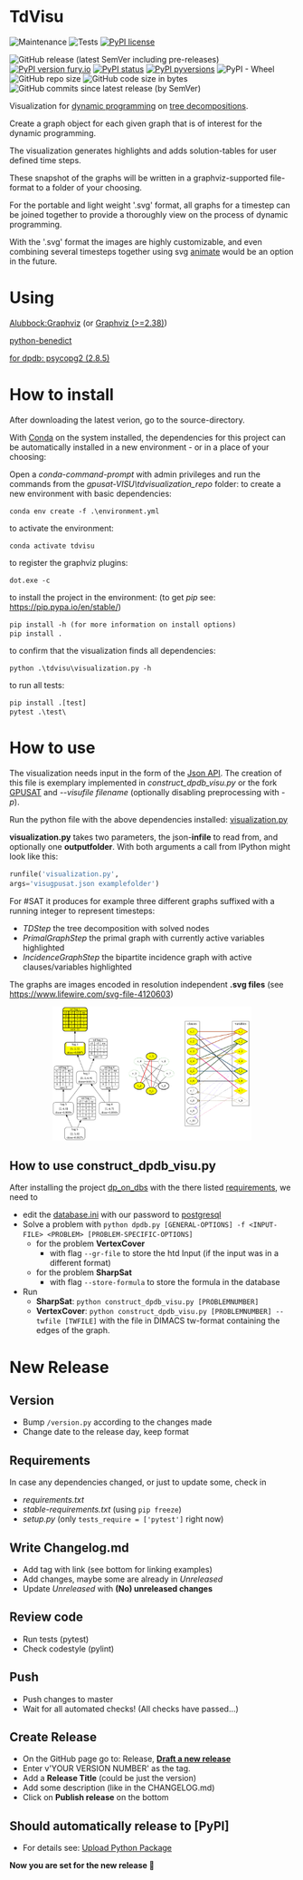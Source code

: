 # TdVisu
![Maintenance](https://img.shields.io/badge/Maintained%3F-yes-green.svg)
![Tests](https://github.com/VaeterchenFrost/tdvisu/workflows/Tests/badge.svg) 
[![PyPI license](https://img.shields.io/pypi/l/tdvisu.svg)](https://pypi.python.org/pypi/tdvisu/)

![GitHub release (latest SemVer including pre-releases)](https://img.shields.io/github/v/release/vaeterchenfrost/tdvisu?include_prereleases)
[![PyPI version fury.io](https://badge.fury.io/py/tdvisu.svg)](https://pypi.python.org/pypi/tdvisu/)
[![PyPI status](https://img.shields.io/pypi/status/tdvisu.svg)](https://pypi.python.org/pypi/tdvisu/)
[![PyPI pyversions](https://img.shields.io/pypi/pyversions/tdvisu.svg)](https://pypi.python.org/pypi/tdvisu/)
![PyPI - Wheel](https://img.shields.io/pypi/wheel/tdvisu)
![GitHub repo size](https://img.shields.io/github/repo-size/VaeterchenFrost/tdvisu)
![GitHub code size in bytes](https://img.shields.io/github/languages/code-size/VaeterchenFrost/tdvisu)
![GitHub commits since latest release (by SemVer)](https://img.shields.io/github/commits-since/VaeterchenFrost/tdvisu/latest)



Visualization for [dynamic programming](https://en.wikipedia.org/wiki/Dynamic_programming) on [tree decompositions](https://en.wikipedia.org/wiki/Tree_decomposition).

Create a graph object for each given graph that is of interest for the dynamic programming.

The visualization generates highlights and adds solution-tables for user defined time steps.

These snapshot of the graphs will be written in a graphviz-supported file-format to a folder of your choosing.

For the portable and light weight '.svg' format, all graphs for a timestep can be joined together to provide a thoroughly view on the process of dynamic programming.

With the '.svg' format the images are highly customizable, and even combining several timesteps together using svg [animate](https://developer.mozilla.org/en-US/docs/Web/SVG/Element/animate) would be an option in the future.


# Using
[Alubbock:Graphviz](https://anaconda.org/alubbock/graphviz) (or [Graphviz (>=2.38)](https://graphviz.gitlab.io/download/))

[python-benedict](https://pypi.org/project/python-benedict/)

[for dpdb: psycopg2 (2.8.5)](https://www.psycopg.org/docs/index.html)

# How to install

After downloading the latest verion, go to the source-directory. 

With [Conda](https://docs.conda.io/en/latest/) on the system installed, the dependencies for this project can be automatically installed in a new environment - or in a place of your choosing:

Open a *conda-command-prompt* with admin privileges and run the commands from the *gpusat-VISU\tdvisualization_repo* folder:
to create a new environment with basic dependencies:
```shell
conda env create -f .\environment.yml
```
to activate the environment:
```shell
conda activate tdvisu
```
to register the graphviz plugins:
```shell
dot.exe -c
```
to install the project in the environment: (to get *pip* see: https://pip.pypa.io/en/stable/)
```shell
pip install -h (for more information on install options)
pip install .
```
to confirm that the visualization finds all dependencies:
```shell
python .\tdvisu\visualization.py -h
```
to run all tests:
```shell
pip install .[test] 
pytest .\test\
```


# How to use

The visualization needs input in the form of the [Json API](https://github.com/VaeterchenFrost/gpusat-VISU/blob/master/JsonAPI_v1.3.md).
The creation of this file is exemplary implemented in *construct_dpdb_visu.py* or the fork [GPUSAT](https://github.com/VaeterchenFrost/GPUSAT) and *--visufile filename* (optionally disabling preprocessing with *-p*).

Run the python file with the above dependencies installed:
[visualization.py](https://github.com/VaeterchenFrost/gpusat-VISU/blob/master/satvisualization_repo/satvisu/visualization.py)

**visualization.py** takes two parameters, the json-**infile** to read from, and optionally one **outputfolder**.
With both arguments a call from IPython might look like this:

```python
runfile('visualization.py', 
args='visugpusat.json examplefolder')
```

For #SAT it produces for example three different graphs suffixed with a running integer to represent timesteps:

+ *TDStep* the tree decomposition with solved nodes
+ *PrimalGraphStep* the primal graph with currently active variables highlighted
+ *IncidenceGraphStep* the bipartite incidence graph with active clauses/variables highlighted

The graphs are images encoded in resolution independent **.svg files** (see https://www.lifewire.com/svg-file-4120603)

<p align="center"><img src="https://raw.githubusercontent.com/VaeterchenFrost/tdvisu/master/doc/images/combined6DA4.svg?sanitize=true" width="70%"/></p>

## How to use construct_dpdb_visu.py
After installing the project [dp_on_dbs](https://github.com/hmarkus/dp_on_dbs) with the there listed [requirements](https://github.com/hmarkus/dp_on_dbs#requirements), we need to
- edit the [database.ini](https://github.com/VaeterchenFrost/tdvisu/blob/master/tdvisu/database.ini) with our password to [postgresql](https://www.postgresql.org/)
- Solve a problem with `python dpdb.py [GENERAL-OPTIONS] -f <INPUT-FILE> <PROBLEM> [PROBLEM-SPECIFIC-OPTIONS]`
  - for the problem **VertexCover** 
    - with flag `--gr-file` to store the htd Input (if the input was in a different format)
  - for the problem **SharpSat**
    - with flag `--store-formula` to store the formula in the database
- Run 
  - **SharpSat**: `python construct_dpdb_visu.py [PROBLEMNUMBER]`
  - **VertexCover**: `python construct_dpdb_visu.py [PROBLEMNUMBER] --twfile [TWFILE]` 
   with the file in DIMACS tw-format containing the edges of the graph.

# New Release

## Version
- Bump `/version.py` according to the changes made
- Change date to the release day, keep format 

## Requirements
In case any dependencies changed, or just to update some, check in
- *requirements.txt*
- *stable-requirements.txt* (using `pip freeze`)
- *setup.py* (only `tests_require = ['pytest']` right now)

## Write Changelog.md
- Add tag with link (see bottom for linking examples)
- Add changes, maybe some are already in *Unreleased*
- Update *Unreleased* with **(No) unreleased changes**

## Review code
- Run tests (pytest)
- Check codestyle (pylint)

## Push
- Push changes to master
- Wait for all automated checks! (All checks have passed...)

## Create Release
- On the GitHub page go to: Release, **[Draft a new release](https://github.com/VaeterchenFrost/tdvisu/releases/new )** 
- Enter v'YOUR VERSION NUMBER' as the tag.
- Add a **Release Title** (could be just the version)
- Add some description (like in the CHANGELOG.md)
- Click on **Publish release** on the bottom

## Should automatically release to [PyPI]
- For details see: [Upload Python Package](https://github.com/VaeterchenFrost/tdvisu/blob/master/.github/workflows/python-app.yml )

**Now you are set for the new release :tada:**
